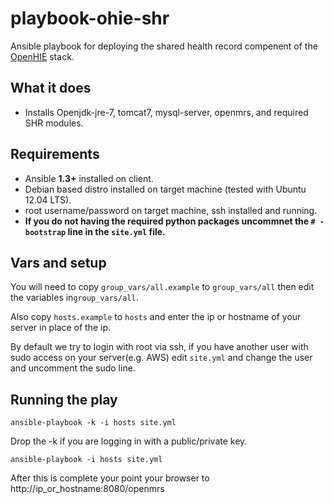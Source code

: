 playbook-ohie-shr
======================

Ansible playbook for deploying the shared health record compenent of the [OpenHIE](http://ohie.org) stack.

## What it does
* Installs Openjdk-jre-7, tomcat7, mysql-server, openmrs, and required SHR modules.

## Requirements
* Ansible **1.3+** installed on client.
* Debian based distro installed on target machine (tested with Ubuntu 12.04 LTS).
* root username/password on target machine, ssh installed and running.
* **If you do not having the required python packages uncommnet the `# - bootstrap` line in the `site.yml` file.**

## Vars and setup
You will need to copy `group_vars/all.example` to `group_vars/all` then edit the variables in`group_vars/all`.

Also copy `hosts.example` to `hosts` and enter the ip or hostname of your server in place of the ip.

By default we try to login with root via ssh, if you have another user with sudo access on your server(e.g. AWS) edit `site.yml` and change the user and uncomment the sudo line.

## Running the play
`ansible-playbook -k -i hosts site.yml`

Drop the -k if you are logging in with a public/private key. 

`ansible-playbook -i hosts site.yml`

After this is complete your point your browser to http://ip_or_hostname:8080/openmrs
